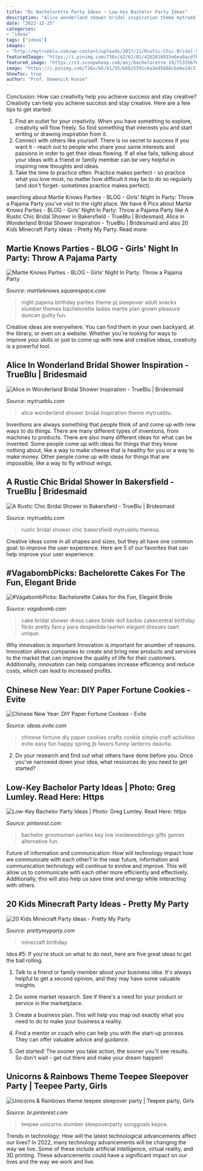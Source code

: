 ```yaml
---
title: "Dc Bachelorette Party Ideas ~ Low-key Bachelor Party Ideas"
description: "Alice wonderland shower bridal inspiration theme mytrueblu"
date: "2022-12-25"
categories:
- "ideas"
tags: ["ideas"]
images:
- "http://mytrueblu.com/wp-content/uploads/2017/11/Rustic-Chic-Bridal-Shower_Theresa_Wooner_Photography-600x900.jpg"
featuredImage: "https://i.pinimg.com/736x/42/62/01/4262018815e6ea0acdf052ddf0125ac8--low-key-groomsmen.jpg"
featured_image: "https://s3.scoopwhoop.com/anj/bachelorette_19/75335676.jpg"
image: "https://i.pinimg.com/736x/b6/b1/55/b6b15591cba3e85666cba6e24c514f72.jpg"
ShowToc: true
author: "Prof. Domenick Kunze"
---
```



Conclusion: How can creativity help you achieve success and stay creative?
Creativity can help you achieve success and stay creative. Here are a few tips to get started: 
1. Find an outlet for your creativity. When you have something to explore, creativity will flow freely. So find something that interests you and start writing or drawing inspiration from it. 
2. Connect with others like yourself. There is no secret to success if you want it - reach out to people who share your same interests and passions in order to get their ideas flowing. If all else fails, talking about your ideas with a friend or family member can be very helpful in inspiring new thoughts and ideas. 
3. Take the time to practice often. Practice makes perfect - so practice what you love most, no matter how difficult it may be to do so regularly (and don't forget- sometimes practice makes perfect).

	

		
searching about Martie Knows Parties - BLOG - Girls&#039; Night In Party: Throw a Pajama Party you've visit to the right place. We have 8 Pics about Martie Knows Parties - BLOG - Girls&#039; Night In Party: Throw a Pajama Party like A Rustic Chic Bridal Shower in Bakersfield - TrueBlu | Bridesmaid, Alice in Wonderland Bridal Shower Inspiration - TrueBlu | Bridesmaid and also 20 Kids Minecraft Party Ideas - Pretty My Party. Read more:
		
    
## Martie Knows Parties - BLOG - Girls&#039; Night In Party: Throw A Pajama Party

<img loading=lazy src="http://martieknows.squarespace.com/storage/PJ1.JPG?__SQUARESPACE_CACHEVERSION=1305821870745" onerror="this.onerror=null;this.src='https://tse3.mm.bing.net/th?id=OIP.HE_gvXTSMT8Bf02cfBQUEgHaLK&amp;pid=15.1';" alt="Martie Knows Parties - BLOG - Girls&#039; Night In Party: Throw a Pajama Party">

_Source: martieknows.squarespace.com_

>night pajama birthday parties theme pj sleepover adult snacks slumber themes bachelorette ladies martie plan grown pleasure duncan guilty fun. 

	

Creative ideas are everywhere. You can find them in your own backyard, at the library, or even on a website. Whether you're looking for ways to improve your skills or just to come up with new and creative ideas, creativity is a powerful tool.

    
## Alice In Wonderland Bridal Shower Inspiration - TrueBlu | Bridesmaid

<img loading=lazy src="http://mytrueblu.com/wp-content/uploads/2013/03/IMG_0554.jpg" onerror="this.onerror=null;this.src='https://tse4.mm.bing.net/th?id=OIP.6CaZQ1e5YjzPzhJdUzXSpAHaE8&amp;pid=15.1';" alt="Alice in Wonderland Bridal Shower Inspiration - TrueBlu | Bridesmaid">

_Source: mytrueblu.com_

>alice wonderland shower bridal inspiration theme mytrueblu. 

	

Inventions are always something that people think of and come up with new ways to do things. There are many different types of inventions, from machines to products. There are also many different ideas for what can be invented. Some people come up with ideas for things that they know nothing about, like a way to make cheese that is healthy for you or a way to make money. Other people come up with ideas for things that are impossible, like a way to fly without wings.

    
## A Rustic Chic Bridal Shower In Bakersfield - TrueBlu | Bridesmaid

<img loading=lazy src="http://mytrueblu.com/wp-content/uploads/2017/11/Rustic-Chic-Bridal-Shower_Theresa_Wooner_Photography-600x900.jpg" onerror="this.onerror=null;this.src='https://tse2.mm.bing.net/th?id=OIP.6Ia1IQuCIgT_7fn1LyN_SgHaLH&amp;pid=15.1';" alt="A Rustic Chic Bridal Shower in Bakersfield - TrueBlu | Bridesmaid">

_Source: mytrueblu.com_

>rustic bridal shower chic bakersfield mytrueblu theresa. 

	

Creative ideas come in all shapes and sizes, but they all have one common goal: to improve the user experience. Here are 5 of our favorites that can help improve your user experience.

    
## #VagabombPicks: Bachelorette Cakes For The Fun, Elegant Bride

<img loading=lazy src="https://s3.scoopwhoop.com/anj/bachelorette_19/75335676.jpg" onerror="this.onerror=null;this.src='https://tse4.mm.bing.net/th?id=OIP.uhJ3wxtlSIAHuUMPj4rM5AHaLW&amp;pid=15.1';" alt="#VagabombPicks: Bachelorette Cakes for the Fun, Elegant Bride">

_Source: vagabomb.com_

>cake bridal shower dress cakes bride doll barbie cakecentral birthday flickr pretty fancy para despedida taarten elegant dresses taart unique. 

	

Why innovation is important
Innovation is important for anumber of reasons. Innovation allows companies to create and bring new products and services to the market that can improve the quality of life for their customers. Additionally, innovation can help companies increase efficiency and reduce costs, which can lead to increased profits.

    
## Chinese New Year: DIY Paper Fortune Cookies - Evite

<img loading=lazy src="http://ideas.evite.com/media/Blog-DIY-Fortune-Cookies-JB-1200.jpg" onerror="this.onerror=null;this.src='https://tse2.mm.bing.net/th?id=OIP.zVqJt1j8bOXhxEEWV7CB1AHaKF&amp;pid=15.1';" alt="Chinese New Year: DIY Paper Fortune Cookies - Evite">

_Source: ideas.evite.com_

>chinese fortune diy paper cookies crafts cookie simple craft activities evite easy fun happy spring jb favors funny lanterns deavita. 

	

2. Do your research and find out what others have done before you. Once you've narrowed down your idea, what resources do you need to get started? 

    
## Low-Key Bachelor Party Ideas | Photo: Greg Lumley. Read Here: Https

<img loading=lazy src="https://i.pinimg.com/736x/42/62/01/4262018815e6ea0acdf052ddf0125ac8--low-key-groomsmen.jpg" onerror="this.onerror=null;this.src='https://tse1.mm.bing.net/th?id=OIP.iXSc11NfxMGG_NMQOYQsFQHaLH&amp;pid=15.1';" alt="Low-Key Bachelor Party Ideas | Photo: Greg Lumley. Read Here: https">

_Source: pinterest.com_

>bachelor groomsmen parties key low insideweddings gifts games alternative fun. 

	

Future of information and communication: How will technology impact how we communicate with each other?
In the near future, information and communication technology will continue to evolve and improve. This will allow us to communicate with each other more efficiently and effectively. Additionally, this will also help us save time and energy while interacting with others.

    
## 20 Kids Minecraft Party Ideas - Pretty My Party

<img loading=lazy src="https://www.prettymyparty.com/wp-content/uploads/2017/06/minecraft-tnt-birthday-cake.jpg" onerror="this.onerror=null;this.src='https://tse1.mm.bing.net/th?id=OIP.Nf86K4GDwO6erSl9Yl5JygHaJ3&amp;pid=15.1';" alt="20 Kids Minecraft Party Ideas - Pretty My Party">

_Source: prettymyparty.com_

>minecraft birthday. 

	

Idea #5:
If you're stuck on what to do next, here are five great ideas to get the ball rolling.
1. Talk to a friend or family member about your business idea. It's always helpful to get a second opinion, and they may have some valuable insights.

2. Do some market research. See if there's a need for your product or service in the marketplace.

3. Create a business plan. This will help you map out exactly what you need to do to make your business a reality.

4. Find a mentor or coach who can help you with the start-up process. They can offer valuable advice and guidance.

5. Get started! The sooner you take action, the sooner you'll see results. So don't wait - get out there and make your dream happen!

    
## Unicorns &amp; Rainbows Theme Teepee Sleepover Party | Teepee Party, Girls

<img loading=lazy src="https://i.pinimg.com/736x/b6/b1/55/b6b15591cba3e85666cba6e24c514f72.jpg" onerror="this.onerror=null;this.src='https://tse3.mm.bing.net/th?id=OIP.ClG95vAODDs0aykMDfOe_wHaJ3&amp;pid=15.1';" alt="Unicorns &amp; Rainbows theme teepee sleepover party | Teepee party, Girls">

_Source: br.pinterest.com_

>teepee unicorns slumber sleepoverparty songgoals kepce. 

	

Trends in technology: How will the latest technological advancements affect our lives?
In 2022, many technology advancements will be changing the way we live. Some of these include artificial intelligence, virtual reality, and 3D printing. These advancements could have a significant impact on our lives and the way we work and live.

